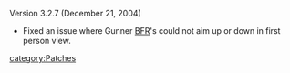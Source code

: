 Version 3.2.7 (December 21, 2004)

- Fixed an issue where Gunner [BFR](/BFR "wikilink")'s could not aim up
  or down in first person view.

[category:Patches](/category:Patches "wikilink")
